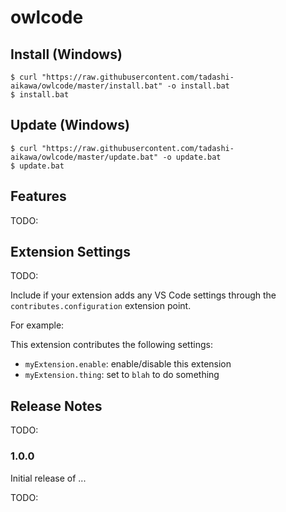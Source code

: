 # owlcode

## Install (Windows)

```
$ curl "https://raw.githubusercontent.com/tadashi-aikawa/owlcode/master/install.bat" -o install.bat
$ install.bat
```

## Update (Windows)

```
$ curl "https://raw.githubusercontent.com/tadashi-aikawa/owlcode/master/update.bat" -o update.bat
$ update.bat
```

## Features

TODO:

## Extension Settings

TODO:

Include if your extension adds any VS Code settings through the `contributes.configuration` extension point.

For example:

This extension contributes the following settings:

* `myExtension.enable`: enable/disable this extension
* `myExtension.thing`: set to `blah` to do something

## Release Notes

TODO:

### 1.0.0

Initial release of ...

TODO: